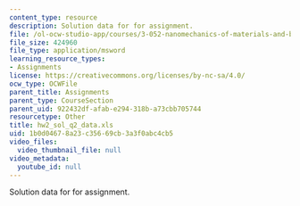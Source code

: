 ```yaml
---
content_type: resource
description: Solution data for for assignment.
file: /ol-ocw-studio-app/courses/3-052-nanomechanics-of-materials-and-biomaterials-spring-2007/1b0d04678a23c35669cb3a3f0abc4cb5_hw2_sol_q2_data.xls
file_size: 424960
file_type: application/msword
learning_resource_types:
- Assignments
license: https://creativecommons.org/licenses/by-nc-sa/4.0/
ocw_type: OCWFile
parent_title: Assignments
parent_type: CourseSection
parent_uid: 922432df-afab-e294-318b-a73cbb705744
resourcetype: Other
title: hw2_sol_q2_data.xls
uid: 1b0d0467-8a23-c356-69cb-3a3f0abc4cb5
video_files:
  video_thumbnail_file: null
video_metadata:
  youtube_id: null
---
```

Solution data for for assignment.